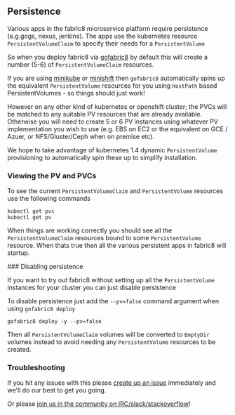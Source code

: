 ## Persistence

Various apps in the fabric8 microservice platform require persistence (e.g.gogs, nexus, jenkins). The apps use the kubernetes resource `PersistentVolumeClaim` to specify their needs for a `PersistentVolume`

So when you deploy fabric8 via [gofabric8](https://github.com/fabric8io/gofabric8) by default this will create a number (5-6) of `PersistentVolumeClaim` resources.

If you are using [minikube](https://github.com/jimmidyson/minikube) or [minishift](https://github.com/jimmidyson/minishift) then `gofabric8` automatically spins up the equivalent `PersistentVolume` resources for you using `HostPath` based PersistentVolumes - so things should just work!

However on any other kind of kubernetes or openshift cluster; the PVCs will be matched to any suitable PV resources that are already available. Otherwise you will need to create 5 or 6 PV instances using whatever PV implementation you wish to use (e.g. EBS on EC2 or the equivalent on GCE / Azuer, or NFS/Gluster/Ceph when on premise etc).

We hope to take advantage of kubernetes 1.4 dynamic `PersistentVolume` provisioning to automatically spin these up to simplify installation.

### Viewing the PV and PVCs

To see the current `PersistentVolumeClaim` and `PersistentVolume` resources use the following commands

    kubectl get pvc
    kubectl get pv

When things are working correctly you should see all the `PersistentVolumeClaim` resources bound to some `PersistentVolume` resource. When thats true then all the various persistent apps in fabric8 will startup.

### Disabling persistence

If you want to try out fabric8 without setting up all the `PersistentVolume` instances for your cluster you can just disable persistence

To disable persistence just add the `--pv=false` command argument when using `gofabric8 deploy`

    gofabric8 deploy -y --pv=false

Then all `PersistentVolumeClaim` volumes will be converted to `EmptyDir` volumes instead to avoid needing any `PersistentVolume` resources to be created.

### Troubleshooting

If you hit any issues with this please [create up an issue](https://github.com/fabric8io/gofabric8/issues) immediately and we'll do our best to get you going.

Or please [join us in the community on IRC/slack/stackoverflow](http://fabric8.io/community/)!
